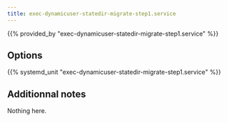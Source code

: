 ```yaml
---
title: exec-dynamicuser-statedir-migrate-step1.service
---
```


{{% provided_by "exec-dynamicuser-statedir-migrate-step1.service" %}}

## Options

{{% systemd_unit "exec-dynamicuser-statedir-migrate-step1.service" %}}

## Additionnal notes

Nothing here.